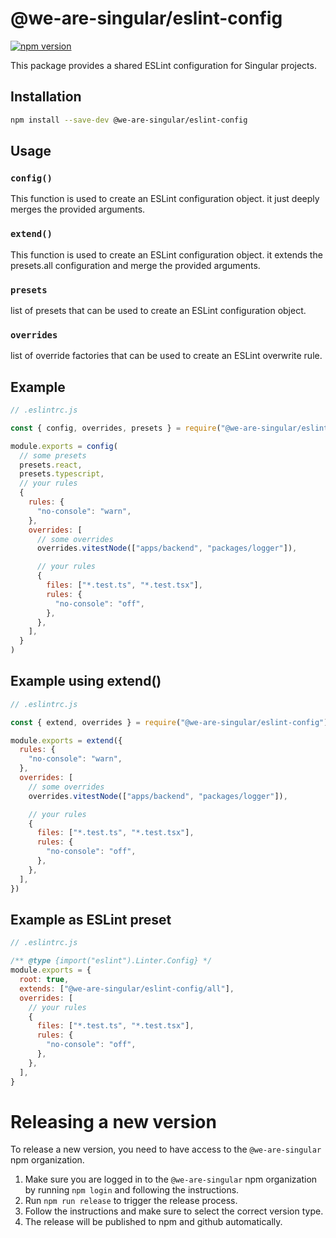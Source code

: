 # @we-are-singular/eslint-config

[![npm version](https://badge.fury.io/js/%40we-are-singular%2Feslint-config.svg)](https://badge.fury.io/js/%40we-are-singular%2Feslint-config)

This package provides a shared ESLint configuration for Singular projects.

## Installation

```bash
npm install --save-dev @we-are-singular/eslint-config
```

## Usage

### `config()`

This function is used to create an ESLint configuration object. it just deeply merges the provided arguments.

### `extend()`

This function is used to create an ESLint configuration object. it extends the presets.all configuration and merge the provided arguments.

### `presets`

list of presets that can be used to create an ESLint configuration object.

### `overrides`

list of override factories that can be used to create an ESLint overwrite rule.

## Example

```javascript
// .eslintrc.js

const { config, overrides, presets } = require("@we-are-singular/eslint-config")

module.exports = config(
  // some presets
  presets.react,
  presets.typescript,
  // your rules
  {
    rules: {
      "no-console": "warn",
    },
    overrides: [
      // some overrides
      overrides.vitestNode(["apps/backend", "packages/logger"]),

      // your rules
      {
        files: ["*.test.ts", "*.test.tsx"],
        rules: {
          "no-console": "off",
        },
      },
    ],
  }
)
```

## Example using extend()

```javascript
// .eslintrc.js

const { extend, overrides } = require("@we-are-singular/eslint-config")

module.exports = extend({
  rules: {
    "no-console": "warn",
  },
  overrides: [
    // some overrides
    overrides.vitestNode(["apps/backend", "packages/logger"]),

    // your rules
    {
      files: ["*.test.ts", "*.test.tsx"],
      rules: {
        "no-console": "off",
      },
    },
  ],
})
```

## Example as ESLint preset

```javascript
// .eslintrc.js

/** @type {import("eslint").Linter.Config} */
module.exports = {
  root: true,
  extends: ["@we-are-singular/eslint-config/all"],
  overrides: [
    // your rules
    {
      files: ["*.test.ts", "*.test.tsx"],
      rules: {
        "no-console": "off",
      },
    },
  ],
}
```

# Releasing a new version

To release a new version, you need to have access to the `@we-are-singular` npm organization.

1. Make sure you are logged in to the `@we-are-singular` npm organization by running `npm login` and following the instructions.
2. Run `npm run release` to trigger the release process.
3. Follow the instructions and make sure to select the correct version type.
4. The release will be published to npm and github automatically.
